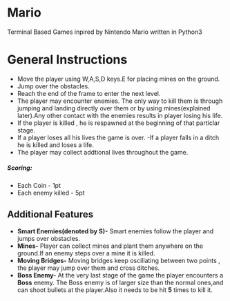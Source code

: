 # Mario
Terminal Based Games inpired by Nintendo Mario written in Python3

# General Instructions 
- Move the player using W,A,S,D keys.E for placing mines on the ground. 
- Jump over the obstacles.
- Reach the end of the frame to enter the next level.
- The player may encounter enemies. The only way to kill them is through jumping and landing directly over them or by using mines(explained later).Any other contact with the enemies results in player losing his life.
- If the player is killed , he is respawned at the beginning of that particlar stage.
- If a player loses all his lives the game is over.
-If a player falls in a ditch he is killed and loses a life.
- The player may collect addtional lives throughout the game.
##### Scoring:
- Each Coin - 1pt
- Each enemy killed - 5pt

## Additional Features
 - **Smart Enemies(denoted by S)-**  Smart enemies follow the player and jumps over obstacles.
 - **Mines-** Player can collect mines and plant them anywhere on the ground.If an enemy steps over a mine it is killed.
 - **Moving Bridges-** Moving bridges keep oscillating between two points , the player may jump over them and cross ditches. 
 - **Boss Enemy-** At the very last stage of the game the player encounters a **Boss** enemy. The Boss enemy is of larger size than the normal ones,and can shoot bullets at the player.Also it needs to be hit **5** times to kill it.   
